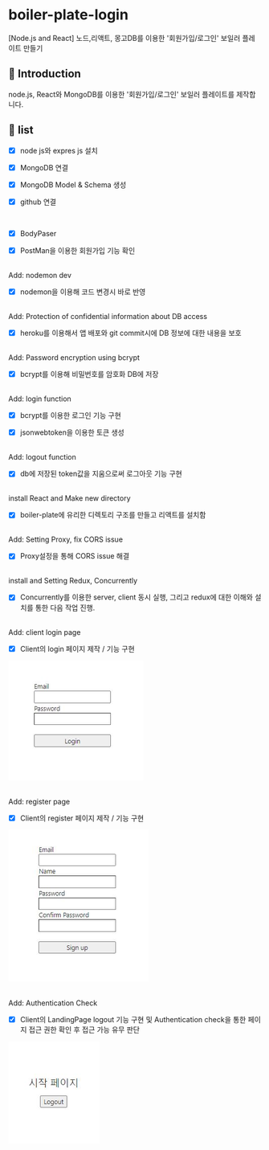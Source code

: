 # boiler-plate-login

[Node.js and React] 노드,리액트, 몽고DB를 이용한 '회원가입/로그인' 보일러 플레이트 만들기

## 📖 Introduction

node.js, React와 MongoDB를 이용한 '회원가입/로그인' 보일러 플레이트를 제작합니다.

## 📝 list

- [x] node js와 expres js 설치

- [x] MongoDB 연결

- [x] MongoDB Model & Schema 생성

- [x] github 연결

<br />

- [x] BodyPaser

- [x] PostMan을 이용한 회원가입 기능 확인

<br />
Add: nodemon dev

- [x] nodemon을 이용해 코드 변경시 바로 반영

<br />
Add: Protection of confidential information about DB access

- [x] heroku를 이용해서 앱 배포와 git commit시에 DB 정보에 대한 내용을 보호

<br />
Add: Password encryption using bcrypt

- [x] bcrypt를 이용해 비밀번호를 암호화 DB에 저장

<br />
Add: login function

- [x] bcrypt를 이용한 로그인 기능 구현

- [x] jsonwebtoken을 이용한 토큰 생성

<br />
Add: logout function

<br />

- [x] db에 저장된 token값을 지움으로써 로그아웃 기능 구현

<br />
install React and Make new directory

- [x] boiler-plate에 유리한 디렉토리 구조를 만들고 리액트를 설치함

<br />
Add: Setting Proxy, fix CORS issue

- [x] Proxy설정을 통해 CORS issue 해결

<br />
install and Setting Redux, Concurrently

- [x] Concurrently를 이용한 server, client 동시 실행, 그리고 redux에 대한 이해와 설치를 통한 다음 작업 진행.

<br />
Add: client login page

- [x] Client의 login 페이지 제작 / 기능 구현

![login](/front/src/images/login.JPG)

<br />
Add: register page

- [x] Client의 register 페이지 제작 / 기능 구현

![signup](/front/src/images/signup.JPG)

<br />
Add: Authentication Check

- [x] Client의 LandingPage logout 기능 구현 및 Authentication check을 통한 페이지 접근 권한 확인 후 접근 가능 유무 판단

![landing](/front/src/images/landing.JPG)
